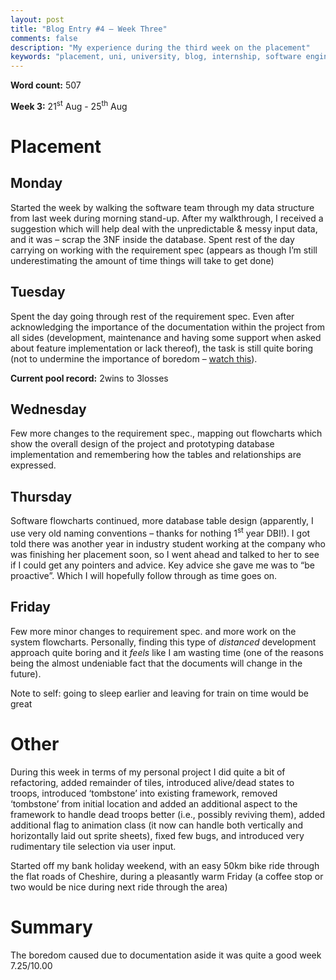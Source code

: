 ```yaml
---
layout: post
title: "Blog Entry #4 – Week Three"
comments: false
description: "My experience during the third week on the placement"
keywords: "placement, uni, university, blog, internship, software engineering, software development, week two, phabricator, windows services, software development life cycle, c#, database, documentation"
---
```


**Word count:**  507

**Week 3:** 21<sup>st</sup> Aug - 25<sup>th</sup> Aug

# Placement
## Monday
Started the week by walking the software team through my data structure from last week during morning stand-up. After my walkthrough, I received a suggestion which will help deal with the unpredictable & messy input data, and it was – scrap the 3NF inside the database.
Spent rest of the day carrying on working with the requirement spec (appears as though I’m still underestimating the amount of time things will take to get done) 

## Tuesday
Spent the day going through rest of the requirement spec. Even after acknowledging the importance of the documentation within the project from all sides (development, maintenance and having some support when asked about feature implementation or lack thereof), the task is still quite boring (not to undermine the importance of boredom – [watch this]( https://youtu.be/c73Q8oQmwzo)).

**Current pool record:** 2wins to 3losses

## Wednesday
Few more changes to the requirement spec., mapping out flowcharts which show the overall design of the project and prototyping database implementation and remembering how the tables and relationships are expressed.

## Thursday
Software flowcharts continued, more database table design (apparently, I use very old naming conventions – thanks for nothing 1<sup>st</sup> year DBI!).
I got told there was another year in industry student working at the company who was finishing her placement soon, so I went ahead and talked to her to see if I could get any pointers and advice. Key advice she gave me was to “be proactive”. Which I will hopefully follow through as time goes on.

## Friday
Few more minor changes to requirement spec. and more work on the system flowcharts. Personally, finding this type of *distanced* development approach quite boring and it *feels* like I am wasting time (one of the reasons being the almost undeniable fact that the documents will change in the future).

Note to self: going to sleep earlier and leaving for train on time would be great

# Other
During this week in terms of my personal project I did quite a bit of refactoring, added remainder of tiles, introduced alive/dead states to troops, introduced ‘tombstone’ into existing framework, removed ‘tombstone’ from initial location and added an additional aspect to the framework to handle dead troops better (i.e., possibly reviving them), added additional flag to animation class (it now can handle both vertically and horizontally laid out sprite sheets), fixed few bugs, and introduced very rudimentary tile selection via user input.

Started off my bank holiday weekend, with an easy 50km bike ride through the flat roads of Cheshire, during a pleasantly warm Friday (a coffee stop or two would be nice during next ride through the area) 

# Summary
The boredom caused due to documentation aside it was quite a good week 7.25/10.00
